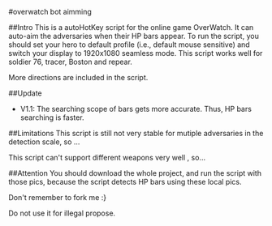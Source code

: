 #overwatch bot aimming

##Intro
This is a autoHotKey script for the online game OverWatch. It can auto-aim the adversaries when their HP bars appear.  To run the script, you should set your hero to default profile (i.e., default mouse sensitive) and switch your display to 1920x1080 seamless mode. 
This script works well for soldier 76, tracer, Boston and repear.

More directions are included in the script.

##Update
* V1.1: The searching scope of bars gets more accurate. Thus, HP bars searching is faster.

##Limitations
This script is still not very stable for mutiple adversaries in the detection scale, so ...

This script can't support different weapons very well , so...

##Attention
You should download the whole project, and run the script with those pics, because the script detects HP bars using these local pics.

Don't remember to fork me :}

Do not use it for illegal propose. 

